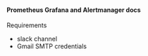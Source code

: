 #### Prometheus Grafana and Alertmanager docs


Requirements

 * slack channel
 * Gmail SMTP credentials
 
